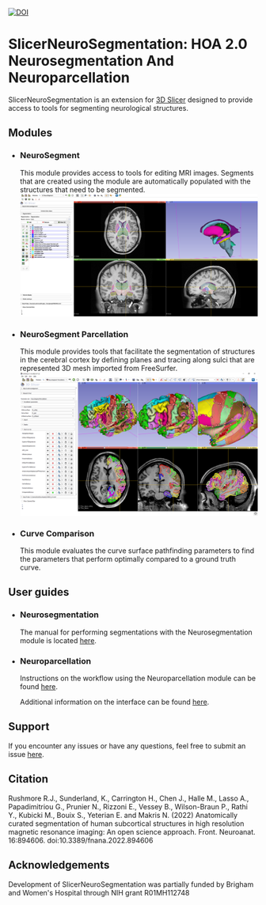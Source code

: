 [![DOI](https://zenodo.org/badge/195091636.svg)](https://zenodo.org/badge/latestdoi/195091636)

# SlicerNeuroSegmentation: HOA 2.0 Neurosegmentation And Neuroparcellation

SlicerNeuroSegmentation is an extension for [3D Slicer](http://slicer.org) designed to provide access to tools for segmenting neurological structures.

## Modules

- ### NeuroSegment
  This module provides access to tools for editing MRI images. Segments that are created using the module are automatically populated with the structures that need to be segmented.
![Screenshot of NeuroSegmentation extension](https://github.com/HOA-2/SlicerNeuroSegmentation/blob/main/Images/Screenshots/Neurosegmentation_Screenshot.png)

- ### NeuroSegment Parcellation
  This module provides tools that facilitate the segmentation of structures in the cerebral cortex by defining planes and tracing along sulci that are represented 3D mesh imported from FreeSurfer.
![Screenshot of NeuroParcellation extension](Images/Screenshots/NeuroParcellation_1.png)

- ### Curve Comparison
  This module evaluates the curve surface pathfinding parameters to find the parameters that perform optimally compared to a ground truth curve.

## User guides

- ### Neurosegmentation
  The manual for performing segmentations with the Neurosegmentation module is located [here](https://cma.mgh.harvard.edu/wp-content/uploads/2023/04/HOA-Subcortical-Brain-Structure-Segmentation-Manual.pdf).

- ### Neuroparcellation
  Instructions on the workflow using the Neuroparcellation module can be found [here](https://cma.mgh.harvard.edu/research-2/).
  
  Additional information on the interface can be found [here](docs/NeuroParcellation.md).

## Support

If you encounter any issues or have any questions, feel free to submit an issue [here](https://github.com/PerkLab/SlicerNeuroSegmentation/issues/new).

## Citation

Rushmore R.J., Sunderland, K., Carrington H., Chen J., Halle M., Lasso A., Papadimitriou G., Prunier N., Rizzoni E., Vessey B., Wilson-Braun P., Rathi Y.,  Kubicki M., Bouix S., Yeterian E. and Makris N. (2022) Anatomically curated segmentation of human subcortical structures in high resolution magnetic resonance imaging: An open science approach. Front. Neuroanat. 16:894606. doi:10.3389/fnana.2022.894606

## Acknowledgements

Development of SlicerNeuroSegmentation was partially funded by Brigham and Women's Hospital through NIH grant R01MH112748
